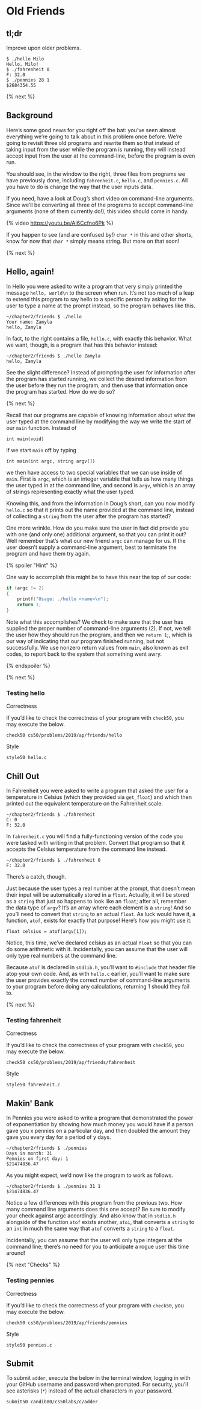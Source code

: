 # Old Friends

## tl;dr

Improve upon older problems.

```
$ ./hello Milo
Hello, Milo!
$ ./fahrenheit 0
F: 32.0
$ ./pennies 28 1
$2684354.55
```

{% next %}

## Background

Here’s some good news for you right off the bat: you’ve seen almost everything we’re going to talk about in this problem once before. We’re going to revisit three old programs and rewrite them so that instead of taking input from the user while the program is running, they will instead accept input from the user at the command-line, before the program is even run.

You should see, in the window to the right, three files from programs we have previously done, including ```fahrenheit.c```, ```hello.c```, and ```pennies.c```. All you have to do is change the way that the user inputs data.

If you need, have a look at Doug’s short video on command-line arguments. Since we’ll be converting all three of the programs to accept command-line arguments (none of them currently do!), this video should come in handy.

{% video https://youtu.be/AI6Ccfno6Pk %}

If you happen to see (and are confused by!) ```char *``` in this and other shorts, know for now that ```char *``` simply means string. But more on that soon!

{% next %}

## Hello, again!

In Hello you were asked to write a program that very simply printed the message ```hello, world\n``` to the screen when run. It’s not too much of a leap to extend this program to say hello to a specific person by asking for the user to type a name at the prompt instead, so the program behaves like this.

```
~/chapter2/friends $ ./hello
Your name: Zamyla
hello, Zamyla
```

In fact, to the right contains a file, ```hello.c```, with exactly this behavior. What we want, though, is a program that has this behavior instead:

```
~/chapter2/friends $ ./hello Zamyla
hello, Zamyla
```

See the slight difference? Instead of prompting the user for information after the program has started running, we collect the desired information from the user before they run the program, and then use that information once the program has started. How do we do so?

{% next %}

Recall that our programs are capable of knowing information about what the user typed at the command line by modifying the way we write the start of our ```main``` function. Instead of

```
int main(void)
```

if we start ```main``` off by typing

```
int main(int argc, string argv[])
```

we then have access to two special variables that we can use inside of ```main```. First is ```argc```, which is an integer variable that tells us how many things the user typed in at the command line, and second is ```argv```, which is an array of strings representing exactly what the user typed.

Knowing this, and from the information in Doug’s short, can you now modify ```hello.c``` so that it prints out the name provided at the command line, instead of collecting a ```string``` from the user after the program has started?

One more wrinkle. How do you make sure the user in fact did provide you with one (and only one) additional argument, so that you can print it out? Well remember that’s what our new friend ```argc``` can manage for us. If the user doesn’t supply a command-line argument, best to terminate the program and have them try again.

{% spoiler "Hint" %}

One way to accomplish this might be to have this near the top of our code:

```c
if (argc != 2)
{
    printf("Usage: ./hello <name>\n");
    return 1;
}
```

Note what this accomplishes? We check to make sure that the user has supplied the proper number of command-line arguments (2). If not, we tell the user how they should run the program, and then we ```return 1```;, which is our way of indicating that our program finished running, but not successfully. We use nonzero return values from ```main```, also known as exit codes, to report back to the system that something went awry.

{% endspoiler %}

{% next %}

### Testing hello

Correctness

If you’d like to check the correctness of your program with ```check50```, you may execute the below.

```
check50 cs50/problems/2019/ap/friends/hello
```

Style

```
style50 hello.c
```

## Chill Out

In Fahrenheit you were asked to write a program that asked the user for a temperature in Celsius (which they provided via ```get_float```) and which then printed out the equivalent temperature on the Fahrenheit scale.

```
~/chapter2/friends $ ./fahrenheit
C: 0
F: 32.0
```

In ```fahrenheit.c``` you will find a fully-functioning version of the code you were tasked with writing in that problem. Convert that program so that it accepts the Celsius temperature from the command line instead.

```
~/chapter2/friends $ ./fahrenheit 0
F: 32.0
```

There’s a catch, though.

Just because the user types a real number at the prompt, that doesn’t mean their input will be automatically stored in a ```float```. Actually, it will be stored as a ```string``` that just so happens to look like an ```float```; after all, remember the data type of ```argv```? It’s an array where each element is a ```string```! And so you’ll need to convert that ```string``` to an actual ```float```. As luck would have it, a function, ```atof```, exists for exactly that purpose! Here’s how you might use it:

```
float celsius = atof(argv[1]);
```

Notice, this time, we’ve declared celsius as an actual ```float``` so that you can do some arithmetic with it. Incidentally, you can assume that the user will only type real numbers at the command line.

Because ```atof``` is declared in ```stdlib.h```, you’ll want to ```#include``` that header file atop your own code. And, as with ```hello.c``` earlier, you’ll want to make sure the user provides exactly the correct number of command-line arguments to your program before doing any calculations, returning 1 should they fail to.

{% next %}

### Testing fahrenheit

Correctness

If you’d like to check the correctness of your program with ```check50```, you may execute the below.

```
check50 cs50/problems/2019/ap/friends/fahrenheit
```

Style

```
style50 fahrenheit.c
```

## Makin' Bank

In Pennies you were asked to write a program that demonstrated the power of exponentiation by showing how much money you would have if a person gave you x pennies on a particular day, and then doubled the amount they gave you every day for a period of y days.

```
~/chapter2/friends $ ./pennies
Days in month: 31
Pennies on first day: 1
$21474836.47
```

As you might expect, we’d now like the program to work as follows.

```
~/chapter2/friends $ ./pennies 31 1
$21474836.47
```

Notice a few differences with this program from the previous two. How many command line arguments does this one accept? Be sure to modify your check against argc accordingly. And also know that in ```stdlib.h``` alongside of the function ```atof``` exists another, ```atoi```, that converts a ```string``` to an ```int``` in much the same way that ```atof``` converts a ```string``` to a ```float```.

Incidentally, you can assume that the user will only type integers at the command line; there’s no need for you to anticipate a rogue user this time around!

{% next "Checks" %}

### Testing pennies

Correctness

If you’d like to check the correctness of your program with ```check50```, you may execute the below.

```
check50 cs50/problems/2019/ap/friends/pennies
```

Style

```
style50 pennies.c
```

## Submit

To submit `adder`, execute the below in the terminal window, logging in with your GitHub username and password when prompted. For security, you'll see asterisks (`*`) instead of the actual characters in your password.
```
submit50 candib80/cs50labs/c/adder
```
